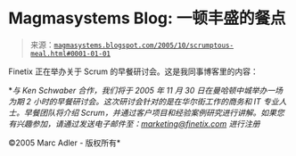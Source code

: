 <!--yml

分类：未分类

date: 2024-05-18 05:23:43

-->

# Magmasystems Blog: 一顿丰盛的餐点

> 来源：[`magmasystems.blogspot.com/2005/10/scrumptous-meal.html#0001-01-01`](http://magmasystems.blogspot.com/2005/10/scrumptous-meal.html#0001-01-01)

Finetix 正在举办关于 Scrum 的早餐研讨会。这是我同事博客里的内容：

**与 Ken Schwaber 合作，我们将于 2005 年 11 月 30 日在曼哈顿中城举办一场为期 2 小时的早餐研讨会。这次研讨会针对的是在华尔街工作的商务和 IT 专业人士。早餐团队将介绍 Scrum，并通过客户项目和经验案例研究进行讲解。如果您有兴趣参加，请通过发送电子邮件至：marketing@finetix.com 进行注册*

©2005 Marc Adler - 版权所有*
